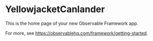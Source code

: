 # YellowjacketCanlander

This is the home page of your new Observable Framework app.

For more, see <https://observablehq.com/framework/getting-started>.
